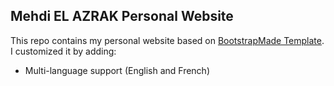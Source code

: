 ## Mehdi EL AZRAK Personal Website

This repo contains my personal website based on [BootstrapMade Template](https://bootstrapmade.com/devfolio-bootstrap-portfolio-html-template/). I customized it by adding:

- Multi-language support (English and French)

